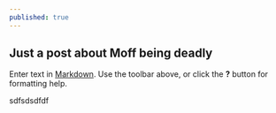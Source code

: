 ```yaml
---
published: true
---
```


## Just a post about Moff being deadly

Enter text in [Markdown](http://daringfireball.net/projects/markdown/). Use the toolbar above, or click the **?** button for formatting help.

sdfsdsdfdf